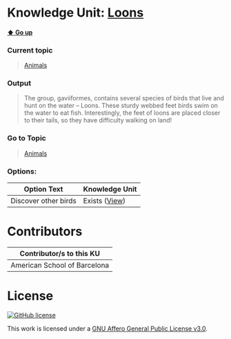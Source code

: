 # Knowledge Unit: [Loons](../../knowledge_units/animals/loons.md)

#### [:arrow_up: Go up](../../topics/animals.md)
### Current topic
> [Animals](../../topics/animals.md)
### Output
> The group, gaviiformes, contains several species of birds that live and hunt on the water – Loons. These sturdy webbed feet birds swim on the water to eat fish. Interestingly, the feet of loons are placed closer to their tails, so they have difficulty walking on land!
### Go to Topic
> [Animals](../../topics/animals.md)

### Options: 

| Option Text | Knowledge Unit |
| - | - |  
| Discover other birds  |  Exists ([View](../../knowledge_units/animals/discover-other-birds.md))  | 

# Contributors

| Contributor/s to this KU |
| - | 
| American School of Barcelona |

# License
[![GitHub license](https://img.shields.io/github/license/inbrainz/cerebro)](https://github.com/inbrainz/cerebro/blob/master/LICENSE)

This work is licensed under a [GNU Affero General Public License v3.0](https://www.gnu.org/licenses/agpl-3.0.txt).